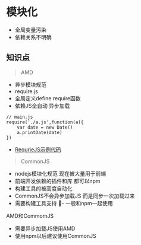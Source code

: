 # 模块化


- 全局变量污染
- 依赖关系不明确

知识点
----
> AMD
- 异步模块规范
- require.js
- 全局定义define require函数
- 依赖JS全自动 异步加载
```
// main.js
require('./a.js',function(a){
    var date = new Date()
    a.printDate(date)
})
```
 - [RequrieJS示例代码](../src/requirejs)


> CommonJS
- nodejs模块化规范 现在被大量用于前端
- 前端开发依赖的插件和库 都可以npm
- 构建工具的被高度自动化
- CommonJS不会异步加载JS 而是同步一次加载过来
- 需要构建工具支持
- 一般和npm一起使用

AMD和CommomJS
- 需要异步加载JS使用AMD
- 使用npm以后建议使用CommonJS
